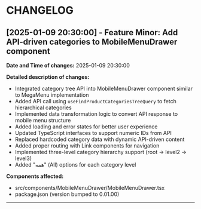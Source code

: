 # CHANGELOG

## [2025-01-09 20:30:00] - Feature Minor: Add API-driven categories to MobileMenuDrawer component

**Date and Time of changes:** 2025-01-09 20:30:00

**Detailed description of changes:**
- Integrated category tree API into MobileMenuDrawer component similar to MegaMenu implementation
- Added API call using `useFindProductCategoriesTreeQuery` to fetch hierarchical categories
- Implemented data transformation logic to convert API response to mobile menu structure
- Added loading and error states for better user experience
- Updated TypeScript interfaces to support numeric IDs from API
- Replaced hardcoded category data with dynamic API-driven content
- Added proper routing with Link components for navigation
- Implemented three-level category hierarchy support (root -> level2 -> level3)
- Added "همه" (All) options for each category level

**Components affected:**
- src/components/MobileMenuDrawer/MobileMenuDrawer.tsx
- package.json (version bumped to 0.01.00)

----
